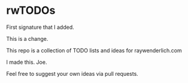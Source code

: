 # rwTODOs

First signature that I added.

This is a change.

This repo is a collection of TODO lists and ideas for raywenderlich.com

I made this. Joe.

Feel free to suggest your own ideas via pull requests.
